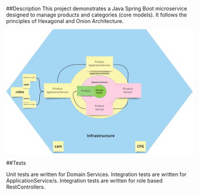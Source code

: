##Description
This project demonstrates a Java Spring Boot microservice designed to manage products and categories (core models). 
It follows the principles of Hexagonal and Onion Architecture.

![Hexagonal Architecture in combination](img/architecture.png)

##Tests

Unit tests are written for Domain Services.
Integration tests are written for ApplicationService/s.
Integration tests are written for role based RestControllers.
